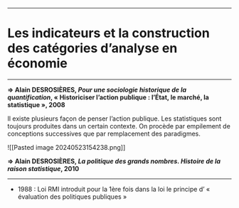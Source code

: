 ***
# Les indicateurs et la construction des catégories d’analyse en économie
***
**⇒ Alain DESROSIÈRES, *Pour une sociologie historique de la quantification*, « Historiciser l’action publique : l’État, le marché, la statistique », 2008**

Il existe plusieurs façon de penser l’action publique. Les statistiques sont toujours produites dans un certain contexte. On procède par empilement de conceptions successives que par remplacement des paradigmes. 

![[Pasted image 20240523154238.png]]

**⇒ Alain DESROSIÈRES, *La politique des grands nombres. Histoire de la raison statistique*, 2010**

***
- 1988 : Loi RMI introduit pour la 1ère fois dans la loi le principe d’ « évaluation des politiques publiques » 